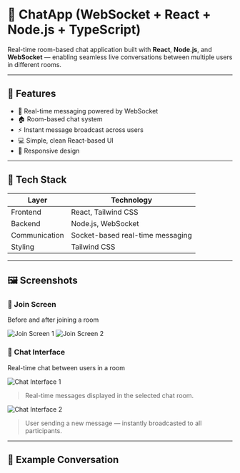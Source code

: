 # 💬 ChatApp (WebSocket + React + Node.js + TypeScript)

Real-time room-based chat application built with **React**, **Node.js**, and **WebSocket** — enabling seamless live conversations between multiple users in different rooms.

---

## 🚀 Features

- 🔴 Real-time messaging powered by WebSocket  
- 🏠 Room-based chat system  
- ⚡ Instant message broadcast across users  
- 💻 Simple, clean React-based UI  
- 📱 Responsive design  

---

## 🧩 Tech Stack

| Layer | Technology |
|-------|-------------|
| Frontend | React, Tailwind CSS |
| Backend | Node.js, WebSocket | TypeScript
| Communication | Socket-based real-time messaging |
| Styling | Tailwind CSS |

---

## 🖼️ Screenshots

### 🧍 Join Screen
Before and after joining a room

![Join Screen 1](./public/join-screen-1.png)
![Join Screen 2](./public/join-screen-2.png)

### 💬 Chat Interface
Real-time chat between users in a room

![Chat Interface 1](./public/chat-interface-1.png)
> Real-time messages displayed in the selected chat room.

![Chat Interface 2](./public/chat-interface-2.png)
> User sending a new message — instantly broadcasted to all participants.

---

## 🧠 Example Conversation

